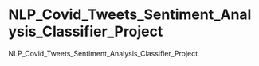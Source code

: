 # NLP_Covid_Tweets_Sentiment_Analysis_Classifier_Project
NLP_Covid_Tweets_Sentiment_Analysis_Classifier_Project
